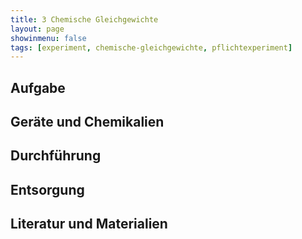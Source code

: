 ```yaml
---
title: 3 Chemische Gleichgewichte
layout: page
showinmenu: false
tags: [experiment, chemische-gleichgewichte, pflichtexperiment]
---
```


## Aufgabe

## Geräte und Chemikalien

## Durchführung

## Entsorgung

## Literatur und Materialien

